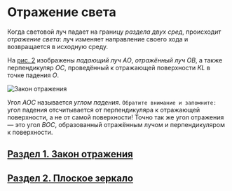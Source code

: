 # Отражение света

Когда световой луч падает на границу _раздела двух сред_, происходит _отражение света_: луч изменяет направление своего хода и возвращается в исходную среду.

На [рис. 2](/images/Рисунок2.jpg) изображены _падающий луч_ $AO$, _отражённый луч_ $OB$, а также перпендикуляр $OC$, проведённый к отражающей поверхности $KL$ в точке падения $O$.

![Закон отражения](/Рисунок2.jpg)

Угол $AOC$ называется _углом падения_. `Обратите внимание и запомните:` угол падения отсчитывается от перпендикуляра к отражающей поверхности, а не от самой поверхности! Точно так же угол отражения — это угол $BOC$, образованный отражённым лучом и перпендикуляром к поверхности.
## [Раздел 1. Закон отражения](/Отражение%20света/Закон%20отражения.md)
## [Раздел 2. Плоское зеркало](/Отражение%20света/Плоское%20зеркало.md)
